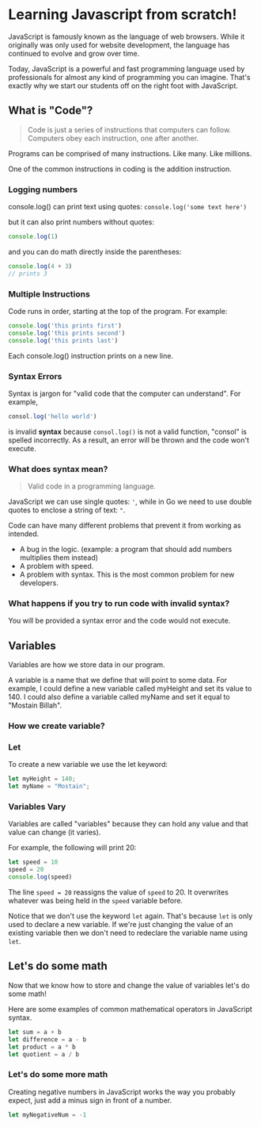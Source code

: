 # Learning Javascript from scratch!
JavaScript is famously known as the language of web browsers. While it originally was only used for website development, the language has continued to evolve and grow over time.

Today, JavaScript is a powerful and fast programming language used by professionals for almost any kind of programming you can imagine. That's exactly why we start our students off on the right foot with JavaScript.

## What is "Code"?
> Code is just a series of instructions that computers can follow. Computers obey each instruction, one after another.

Programs can be comprised of many instructions. Like many. Like millions.

One of the common instructions in coding is the addition instruction.

### Logging numbers
console.log() can print text using quotes:
```console.log('some text here')```

but it can also print numbers without quotes:
```js 
console.log(1)
```
and you can do math directly inside the parentheses:
```js
console.log(4 + 3)
// prints 3
```

### Multiple Instructions
Code runs in order, starting at the top of the program. For example:
```js
console.log('this prints first')
console.log('this prints second')
console.log('this prints last')
```
Each console.log() instruction prints on a new line.


### Syntax Errors
Syntax is jargon for "valid code that the computer can understand". For example,

```js 
consol.log('hello world')
```
is invalid **syntax** because ```consol.log()``` is not a valid function, "consol" is spelled incorrectly. As a result, an error will be thrown and the code won't execute.

### What does syntax mean?
> Valid code in a programming language.

JavaScript we can use single quotes: `'`, while in Go we need to use double quotes to enclose a string of text: `"`.

Code can have many different problems that prevent it from working as intended.
* A bug in the logic. (example: a program that should add numbers multiplies them instead)
* A problem with speed.
* A problem with syntax. This is the most common problem for new developers.

### What happens if you try to run code with invalid syntax?
You will be provided a syntax error and the code would not execute.

## Variables
Variables are how we store data in our program.

A variable is a name that we define that will point to some data. For example, I could define a new variable called myHeight and set its value to 140. I could also define a variable called myName and set it equal to "Mostain Billah".

### How we create variable?

### Let
To create a new variable we use the let keyword:

```js
let myHeight = 140;
let myName = "Mostain";
```

### Variables Vary
Variables are called "variables" because they can hold any value and that value can change (it varies).

For example, the following will print 20:
```js
let speed = 10
speed = 20
console.log(speed)
```

The line `speed = 20` reassigns the value of `speed` to 20. It overwrites whatever was being held in the `speed` variable before.

Notice that we don't use the keyword `let` again. That's because `let` is only used to declare a new variable. If we're just changing the value of an existing variable then we don't need to redeclare the variable name using `let`.

## Let's do some math
Now that we know how to store and change the value of variables let's do some math!

Here are some examples of common mathematical operators in JavaScript syntax.
```js
let sum = a + b
let difference = a - b
let product = a * b
let quotient = a / b
```

### Let's do some more math
Creating negative numbers in JavaScript works the way you probably expect, just add a minus sign in front of a number.
```js
let myNegativeNum = -1
```